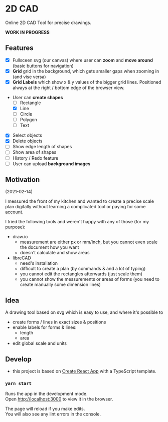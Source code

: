 # 2D CAD

Online 2D CAD Tool for precise drawings.

**WORK IN PROGRESS**

## Features

-   [x] Fullsceen svg (our canvas) where user can **zoom** and **move around** (basic buttons for navigation)
-   [x] **Grid** grid in the background, which gets smaller gaps when zooming in (and vise versa)
-   [x] **Grid Labels** which show x & y values of the bigger grid lines. Positioned always at the right / bottom edge of the browser view.
-   User can **create shapes**
    -   [ ] Rectangle
    -   [x] Line
    -   [ ] Circle
    -   [ ] Polygon
    -   [ ] Text
-   [x] Select objects
-   [x] Delete objects
-   [ ] Show edge length of shapes
-   [ ] Show area of shapes
-   [ ] History / Redo feature
-   [ ] User can upload **background images**

## Motivation

(2021-02-14)

I messured the front of my kitchen and wanted to create a precise scale plan digitally without learning a complicated tool or paying for some account.

I tried the following tools and weren't happy with any of those (for my purpose):

-   draw.io
    -   measurement are either px or mm/inch, but you cannot even scale the document how you want
    -   doesn't calculate and show areas
-   libreCAD
    -   need's installation
    -   difficult to create a plan (by commands & and a lot of typing)
    -   you cannot edit the rectangles afterwards (just scale them)
    -   you cannot show the messurements or areas of forms (you need to create manually some dimension lines)

## Idea

A drawing tool based on svg which is easy to use, and where it's possible to

-   create forms / lines in exact sizes & positions
-   enable labels for forms & lines:
    -   length
    -   area
-   edit global scale and units

## Develop

-   this project is based on [Create React App](https://create-react-app.dev/) with a TypeScript template.

### `yarn start`

Runs the app in the development mode.\
Open [http://localhost:3000](http://localhost:3000) to view it in the browser.

The page will reload if you make edits.\
You will also see any lint errors in the console.
